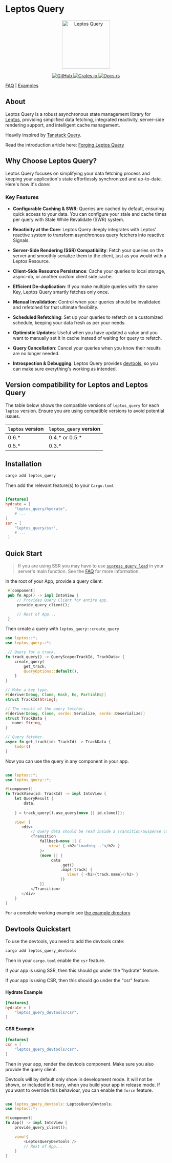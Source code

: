 # Leptos Query

<p align="center">
    <a href="https://github.com/nicoburniske/leptos_query">
        <img src="https://raw.githubusercontent.com/nicoburniske/leptos_query/main/logo.svg" alt="Leptos Query" width="150"/>
    </a>
</p>
<p align="center">
    <a href="https://github.com/nicoburniske/leptos_query">
        <img src="https://img.shields.io/badge/github-nicoburniske/leptos_query-8da0cb?style=for-the-badge&labelColor=555555&logo=github" alt="GitHub"/>
    </a>
    <a href="https://crates.io/crates/leptos_query">
        <img src="https://img.shields.io/crates/v/leptos_query.svg?style=for-the-badge&color=fc8d62&logo=rust" alt="Crates.io"/>
    </a>
    <a href="https://docs.rs/leptos_query">
        <img src="https://img.shields.io/badge/docs.rs-leptos_query-66c2a5?style=for-the-badge&labelColor=555555&logo=docs.rs" alt="Docs.rs"/>
    </a>
</p>


[FAQ](https://github.com/nicoburniske/leptos_query/blob/main/FAQ.md) | [Examples](https://github.com/nicoburniske/leptos_query/tree/main/example/)

## About

Leptos Query is a robust asynchronous state management library for [Leptos](https://github.com/leptos-rs/leptos), providing simplified data fetching, integrated reactivity, server-side rendering support, and intelligent cache management.

Heavily inspired by [Tanstack Query](https://tanstack.com/query/latest/).

Read the introduction article here: [Forging Leptos Query](https://nicoburniske.com/thoughts/forging_leptos_query)

## Why Choose Leptos Query?

Leptos Query focuses on simplifying your data fetching process and keeping your application's state effortlessly synchronized and up-to-date. Here's how it's done:

### Key Features

- **Configurable Caching & SWR**: Queries are cached by default, ensuring quick access to your data. You can configure your stale and cache times per query with Stale While Revalidate (SWR) system.

- **Reactivity at the Core**: Leptos Query deeply integrates with Leptos' reactive system to transform asynchronous query fetchers into reactive Signals.

- **Server-Side Rendering (SSR) Compatibility**: Fetch your queries on the server and smoothly serialize them to the client, just as you would with a Leptos Resource.

- **Client-Side Resource Persistance**: Cache your queries to local storage, async-db, or another custom client side cache.

- **Efficient De-duplication**: If you make multiple queries with the same Key, Leptos Query smartly fetches only once.

- **Manual Invalidation**: Control when your queries should be invalidated and refetched for that ultimate flexibility.

- **Scheduled Refetching**: Set up your queries to refetch on a customized schedule, keeping your data fresh as per your needs.

- **Optimistic Updates**: Useful when you have updated a value and you want to manually set it in cache instead of waiting for query to refetch.

- **Query Cancellation**: Cancel your queries when you know their results are no longer needed. 

- **Introspection & Debugging**: Leptos Query provides [devtools](https://crates.io/crates/leptos_query_devtools), so you can make sure everything's working as intended.


## Version compatibility for Leptos and Leptos Query

The table below shows the compatible versions of `leptos_query` for each `leptos` version. Ensure you are using compatible versions to avoid potential issues.

| `leptos` version | `leptos_query` version |
|------------------|------------------------|
| 0.6.*            | 0.4.* or 0.5.*         |
| 0.5.*            | 0.3.*                  |


## Installation

```bash
cargo add leptos_query
```

Then add the relevant feature(s) to your `Cargo.toml`

```toml

[features]
hydrate = [
    "leptos_query/hydrate",
    # ...
]
ssr = [
    "leptos_query/ssr",
    # ...
 ]

```

## Quick Start

> If you are using SSR you may have to use [`supress_query_load`](https://docs.rs/leptos_query/latest/leptos_query/fn.suppress_query_load.html) in your server's main function. See the [FAQ](https://github.com/nicoburniske/leptos_query/blob/main/FAQ.md#why-am-i-getting-a-panic-on-my-leptos-main-function) for more information.

In the root of your App, provide a query client:

```rust 
 #[component]
 pub fn App() -> impl IntoView {
     // Provides Query Client for entire app.
     provide_query_client();

     // Rest of App...
 }
 ```

 Then create a query with `leptos_query::create_query`

 ```rust
 use leptos::*;
 use leptos_query::*;

  // Query for a track.
 fn track_query() -> QueryScope<TrackId, TrackData> {
     create_query(
         get_track,
         QueryOptions::default(),
     )
 }

 // Make a key type.
 #[derive(Debug, Clone, Hash, Eq, PartialEq)]
 struct TrackId(String);

 // The result of the query fetcher.
 #[derive(Debug, Clone, serde::Serialize, serde::Deserialize)]
 struct TrackData {
    name: String,
 }

 // Query fetcher.
 async fn get_track(id: TrackId) -> TrackData {
     todo!()
 }

 ```

 Now you can use the query in any component in your app.

 ```rust

 use leptos::*;
 use leptos_query::*;

 #[component]
 fn TrackView(id: TrackId) -> impl IntoView {
     let QueryResult {
         data,
         ..
     } = track_query().use_query(move || id.clone());

     view! {
        <div>
            // Query data should be read inside a Transition/Suspense component.
            <Transition
                fallback=move || {
                    view! { <h2>"Loading..."</h2> }
                }>
                {move || {
                     data
                         .get()
                         .map(|track| {
                            view! { <h2>{track.name}</h2> }
                         })
                }}
            </Transition>
        </div>
     }
 }
```

For a complete working example see [the example directory](/example)

## Devtools Quickstart

To use the devtools, you need to add the devtools crate:

```bash
cargo add leptos_query_devtools
```

Then in your `cargo.toml` enable the `csr` feature.

If your app is using SSR, then this should go under the "hydrate" feature. 

If your app is using CSR, then this should go under the "csr" feature.

#### Hydrate Example
```toml
[features]
hydrate = [
    "leptos_query_devtools/csr",
]
```

#### CSR Example
```toml
[features]
csr = [
    "leptos_query_devtools/csr",
]
```

Then in your app, render the devtools component. Make sure you also provide the query client. 

Devtools will by default only show in development mode. It will not be shown, or included in binary, when you build your app in release mode. If you want to override this behaviour, you can enable the `force` feature.

```rust

use leptos_query_devtools::LeptosQueryDevtools;
use leptos::*;

#[component]
fn App() -> impl IntoView {
    provide_query_client();

    view!{
        <LeptosQueryDevtools />
        // Rest of App...
    }
}

```